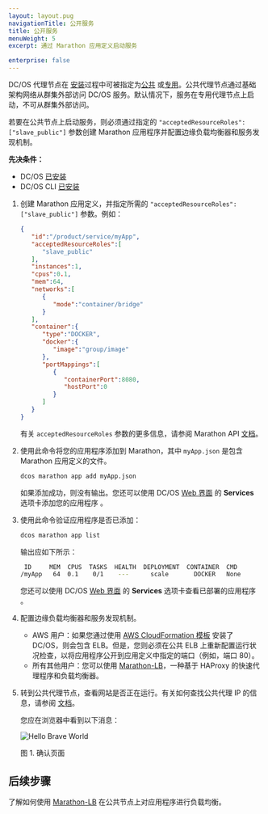 ```yaml
---
layout: layout.pug
navigationTitle: 公开服务
title: 公开服务
menuWeight: 5
excerpt: 通过 Marathon 应用定义启动服务

enterprise: false
---
```



DC/OS 代理节点在 [安装](/dcos/cn/1.12/installing/)过程中可被指定为[公共](/dcos/cn/1.12/overview/concepts/#public-agent-node) 或[专用](/dcos/cn/1.12/overview/concepts/#private-agent-node)。公共代理节点通过基础架构网络从群集外部访问 DC/OS 服务。默认情况下，服务在专用代理节点上启动，不可从群集外部访问。

若要在公共节点上启动服务，则必须通过指定的 `"acceptedResourceRoles":["slave_public"]` 参数创建 Marathon 应用程序并配置边缘负载均衡器和服务发现机制。

**先决条件：**

- DC/OS [已安装](/dcos/cn/1.12/installing/)
- DC/OS CLI [已安装](/dcos/cn/1.12/cli/install/)

1. 创建 Marathon 应用定义，并指定所需的 `"acceptedResourceRoles":["slave_public"]` 参数。例如：

    ```json
    {
       "id":"/product/service/myApp",
       "acceptedResourceRoles":[
          "slave_public"
       ],
       "instances":1,
       "cpus":0.1,
       "mem":64,
       "networks":[
          {
             "mode":"container/bridge"
          }
       ],
       "container":{
          "type":"DOCKER",
          "docker":{
             "image":"group/image"
          },
          "portMappings":[
             {
                "containerPort":8080,
                "hostPort":0
             }
          ]
       }
    }
    ```

   有关 `acceptedResourceRoles` 参数的更多信息，请参阅 Marathon API [文档](/dcos/cn/1.12/deploying-services/marathon-api/)。

1. 使用此命令将您的应用程序添加到 Marathon，其中 `myApp.json` 是包含 Marathon 应用定义的文件。

    ```bash
    dcos marathon app add myApp.json
    ```

   如果添加成功，则没有输出。您还可以使用 DC/OS [Web 界面](/dcos/cn/1.12/gui/services/) 的 **Services** 选项卡添加您的应用程序 。

1. 使用此命令验证应用程序是否已添加：

    ```bash
    dcos marathon app list
    ```

   输出应如下所示：

    ```bash
     ID     MEM  CPUS  TASKS  HEALTH  DEPLOYMENT  CONTAINER  CMD
    /myApp   64  0.1    0/1    ---      scale       DOCKER   None
    ```

   您还可以使用 DC/OS [Web 界面](/dcos/cn/1.12/gui/services/) 的 **Services** 选项卡查看已部署的应用程序 。

1. 配置边缘负载均衡器和服务发现机制。

   - AWS 用户：如果您通过使用 [AWS CloudFormation 模板](/dcos/cn/1.12/installing/oss/cloud/aws/) 安装了 DC/OS，则会包含 ELB。但是，您则必须在公共 ELB 上重新配置运行状况检查，以将应用程序公开到应用定义中指定的端口（例如，端口 80）。
   - 所有其他用户：您可以使用 [Marathon-LB](/services/marathon-lb/)，一种基于 HAProxy 的快速代理程序和负载均衡器。

1. 转到公共代理节点，查看网站是否正在运行。有关如何查找公共代理 IP 的信息，请参阅 [文档](/dcos/cn/1.12/administering-clusters/locate-public-agent/)。

   您应在浏览器中看到以下消息：

   ![Hello Brave World](/1.12/img/helloworld.png)

   图 1. 确认页面

## 后续步骤

了解如何使用 [Marathon-LB](/dcos/cn/1.12/tutorials/dcos-101/marathon-lb/) 在公共节点上对应用程序进行负载均衡。
